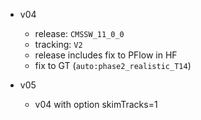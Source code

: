 
* v04
  - release: `CMSSW_11_0_0`
  - tracking: `V2`
  - release includes fix to PFlow in HF
  - fix to GT (`auto:phase2_realistic_T14`)

* v05
  - v04 with option skimTracks=1
